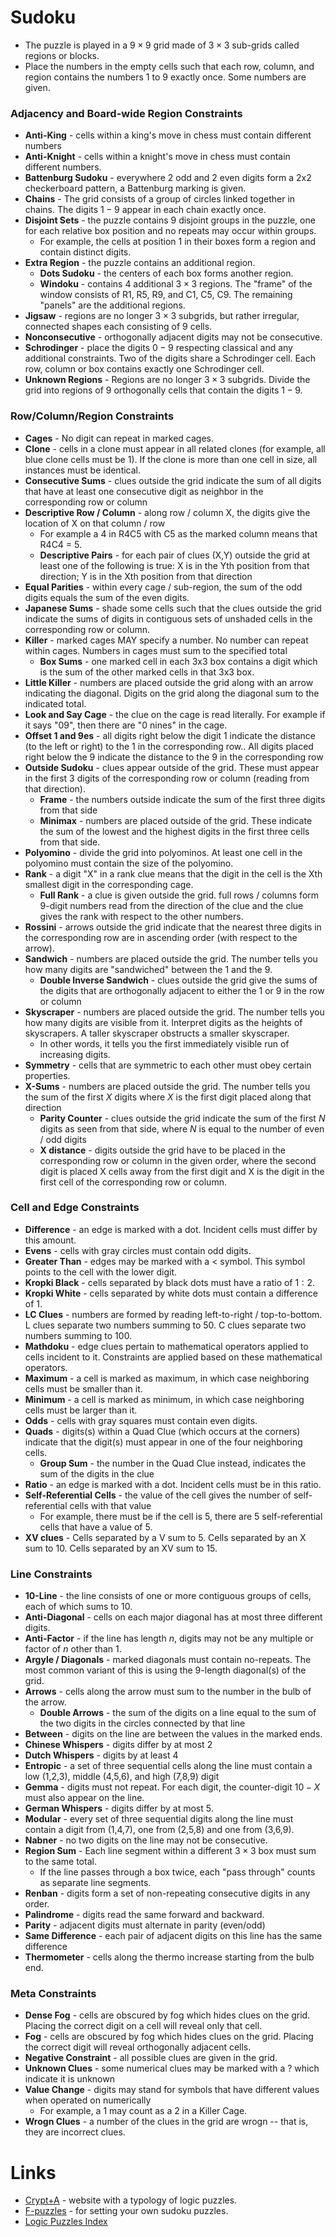 
# Sudoku
* The puzzle is played in a $9\times 9$ grid made of $3\times 3$ sub-grids called regions or blocks. 
* Place the numbers in the empty cells such that each row, column, and region contains  the numbers $1$ to $9$ exactly once. Some numbers are given.

### Adjacency and Board-wide Region Constraints
* **Anti-King** - cells within a king's move in chess must contain different numbers
* **Anti-Knight** - cells within a knight's move in chess must contain different numbers.
* **Battenburg Sudoku** - everywhere 2 odd and 2 even digits form a 2x2 checkerboard pattern, a Battenburg marking is given. 
* **Chains** - The grid consists of a group of circles linked together in chains. The digits $1-9$ appear in each chain exactly once.
* **Disjoint Sets** - the puzzle contains $9$ disjoint groups in the puzzle, one for each relative box position and no repeats may occur within groups. 
	* For example, the cells at position 1 in their boxes form a region and contain distinct digits.
* **Extra Region** - the puzzle contains an additional region.
	* **Dots Sudoku** - the centers of each box forms another region.
	* **Windoku** - contains $4$ additional $3\times 3$ regions. The "frame" of the window consists of R1, R5, R9, and C1, C5, C9. The remaining "panels" are the additional regions.
* **Jigsaw** - regions are no longer $3\times 3$ subgrids, but rather irregular, connected shapes each consisting of $9$ cells. 
* **Nonconsecutive** - orthogonally adjacent digits may not be consecutive.
* **Schrodinger** - place the digits $0-9$ respecting classical and any additional constraints. Two of the digits share a Schrodinger cell. Each row, column or box contains exactly one Schrodinger cell.
* **Unknown Regions** - Regions are no longer $3\times 3$ subgrids. Divide the grid into regions of $9$ orthogonally cells that contain the digits $1-9$. 

### Row/Column/Region Constraints
* **Cages** - No digit can repeat in marked cages.
* **Clone** - cells in a clone must appear in all related clones (for example, all blue clone cells must be $1$). If the clone is more than one cell in size, all instances must be identical.
* **Consecutive Sums** - clues outside the grid indicate the sum of all digits that have at least one consecutive digit as neighbor in the corresponding row or column
* **Descriptive Row / Column** - along row / column X, the digits give the location of X on that column / row 
	* For example a 4 in R4C5 with C5 as the marked column means that R4C4 = 5.  
	* **Descriptive Pairs** - for each pair of clues (X,Y) outside the grid at least one of the following is true: X is in the Yth position from that direction; Y is in the Xth position from that direction 
* **Equal Parities** - within every cage / sub-region, the sum of the odd digits equals the sum of the even digits.
* **Japanese Sums** - shade some cells such that the clues outside the grid indicate the sums of digits in contiguous sets of unshaded cells in the corresponding row or column.
* **Killer** - marked cages MAY specify a number. No number can repeat within cages. Numbers in cages must sum to the specified total
	* **Box Sums** - one marked cell in each 3x3 box contains a digit which is the sum of the other marked cells in that 3x3 box.
* **Little Killer** - numbers are placed outside the grid along with an arrow indicating the diagonal. Digits on the grid along the diagonal sum to the indicated total.
* **Look and Say Cage** - the clue on the cage is read literally. For example if it says "09", then there are "0 nines" in the cage.
* **Offset 1 and 9es** - all digits right below the digit 1 indicate the distance (to the left or right) to the 1 in the corresponding row.. All digits placed right below the 9 indicate the distance to the 9 in the corresponding row
* **Outside Sudoku** - clues appear outside of the grid. These must appear in the first 3 digits of the corresponding row or column (reading from that direction).
	* **Frame** - the numbers outside indicate the sum of the first three digits from that side
	* **Minimax** - numbers are placed outside of the grid. These indicate the sum of the lowest and the highest digits in the first three cells from that side.
* **Polyomino** - divide the grid into polyominos. At least one cell in the polyomino must contain the size of the polyomino.
* **Rank** - a digit "X" in a rank clue means that the digit in the cell is the Xth smallest digit in the corresponding cage.
	* **Full Rank** - a clue is given outside the grid. full rows / columns form $9$-digit numbers read from the direction of the clue and the clue gives the rank with respect to the other numbers.
* **Rossini** - arrows outside the grid indicate that the nearest three digits in the corresponding row are in ascending order (with respect to the arrow).
* **Sandwich** - numbers are placed outside the grid. The number tells you how many digits are "sandwiched" between the $1$ and the $9$.
	* **Double Inverse Sandwich** - clues outside the grid give the sums of the digits that are orthogonally adjacent to either the 1 or 9 in the row or column
* **Skyscraper** - numbers are placed outside the grid. The number tells you how many digits are visible from it. Interpret digits as the heights of skyscrapers. A taller skyscraper obstructs a smaller skyscraper.
	* In other words, it tells you the first immediately visible run of increasing digits.
* **Symmetry** - cells that are symmetric to each other must obey certain properties.
* **X-Sums** - numbers are placed outside the grid. The number tells you the sum of the first $X$ digits where $X$ is the first digit placed along that direction
	* **Parity Counter** - clues outside the grid indicate the sum of the first $N$ digits as seen from that side, where $N$ is equal to the number of even / odd digits
	* **X distance** - digits outside the grid have to be placed in the corresponding row or column in the given order, where the second digit is placed X cells away from the first digit and X is the digit in the first cell of the corresponding row or column.

### Cell and Edge Constraints
* **Difference** - an edge is marked with a dot. Incident cells must differ by this amount.
* **Evens** - cells with gray circles must contain odd digits.
* **Greater Than** - edges may be marked with a $<$ symbol. This symbol points to the cell with the lower digit.
* **Kropki Black** - cells separated by black dots must have a ratio of $1:2$. 
* **Kropki White** - cells separated by white dots must contain a difference of $1$.
* **LC Clues** - numbers are formed by reading left-to-right / top-to-bottom. L clues separate two numbers summing to 50. C clues separate two numbers summing to 100.
* **Mathdoku** - edge clues pertain to mathematical operators applied to cells incident to it. Constraints are applied based on these mathematical operators.
* **Maximum** - a cell is marked as maximum, in which case neighboring cells must be smaller than it.
* **Minimum** - a cell is marked as minimum, in which case neighboring cells must be larger than it.
* **Odds** - cells with gray squares must contain even digits.
* **Quads** - digits(s) within a Quad Clue (which occurs at the corners) indicate that the digit(s) must appear in one of the four neighboring cells.
	* **Group Sum** - the number in the Quad Clue instead, indicates the sum of the digits in the clue
* **Ratio** - an edge is marked with a dot. Incident cells must be in this ratio.
* **Self-Referential Cells** - the value of the cell gives the number of self-referential cells with that value 
	* For example, there must be if the cell is $5$, there are $5$ self-referential cells that have a value of $5$. 
* **XV clues** - Cells separated by a V sum to 5. Cells separated by an X sum to 10. Cells separated by an XV sum to 15.

### Line Constraints
* **10-Line** - the line consists of one or more contiguous groups of cells, each of which sums to 10.
* **Anti-Diagonal** - cells on each major diagonal has at most three different digits.
* **Anti-Factor** - if the line has length $n$, digits may not be any multiple or factor of $n$ other than 1. 
* **Argyle / Diagonals** - marked diagonals must contain no-repeats. The most common variant of this is using the 9-length diagonal(s) of the grid.
* **Arrows** - cells along the arrow must sum to the number in the bulb of the arrow. 
	* **Double Arrows** - the sum of the digits on a line equal to the sum of the two digits in the circles connected by that line
* **Between** - digits on the line are between the values in the marked ends.
* **Chinese Whispers** - digits differ by at most $2$
* **Dutch Whispers** - digits by at least $4$
* **Entropic** - a set of three sequential cells along the line must contain a low (1,2,3),  middle (4,5,6), and high (7,8,9) digit
* **Gemma** - digits must not repeat. For each digit, the counter-digit $10-X$ must also appear on the line.
* **German Whispers**  - digits  differ by at most $5$.
* **Modular** - every set of three sequential digits along the line must contain a digit from (1,4,7), one from (2,5,8) and one from (3,6,9).
* **Nabner** - no two digits on the line may not be consecutive.
* **Region Sum** - Each line segment within a different $3\times 3$ box must sum to the same total.
	* If the line passes through a box twice, each "pass through" counts as separate line segments. 
* **Renban** - digits form a set of non-repeating consecutive digits in any order.
* **Palindrome** - digits read the same forward and backward.
* **Parity** - adjacent digits must alternate in parity (even/odd)
* **Same Difference** - each pair of adjacent digits on this line has the same difference
* **Thermometer** - cells along the thermo increase starting from the bulb end.

### Meta Constraints
* **Dense Fog** - cells are obscured by fog which hides clues on the grid. Placing the correct digit on a cell will reveal only that cell.
* **Fog** - cells are obscured by fog which hides clues on the grid. Placing the correct digit will reveal orthogonally adjacent cells.
* **Negative Constraint** - all possible clues are given in the grid.
* **Unknown Clues** - some numerical clues may be marked with a ? which indicate it is unknown
* **Value Change** - digits may stand for symbols that have different values when operated on numerically
	* For example, a 1 may count as a 2 in a Killer Cage.
* **Wrogn Clues** - a number of the clues in the grid are wrogn -- that is, they are incorrect clues. 

# Links
* [Crypt+A](https://www.cross-plus-a.com/help.htm) - website with a typology of logic puzzles.
* [F-puzzles](https://f-puzzles.com) - for setting your own sudoku puzzles.
* [Logic Puzzles Index](https://www.logic-puzzles.ropeko.ch/php/db/search.php)